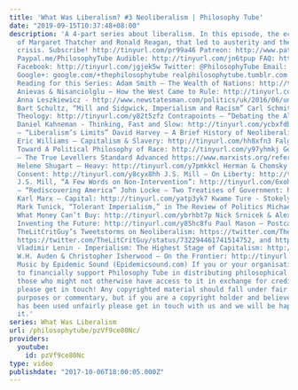 ```yaml
---
title: 'What Was Liberalism? #3 Neoliberalism | Philosophy Tube'
date: "2019-09-15T10:37:48+08:00"
description: 'A 4-part series about liberalism. In this episode, the economic ideology
  of Margaret Thatcher and Ronald Reagan, that led to austerity and the financial
  crisis. Subscribe! http://tinyurl.com/pr99a46 Patreon: http://www.patreon.com/PhilosophyTube
  Paypal.me/PhilosophyTube Audible: http://tinyurl.com/jn6tpup FAQ: http://tinyurl.com/j8bo4gb
  Facebook: http://tinyurl.com/jgjek5w Twitter: @PhilosophyTube Email: ollysphilosophychannel@gmail.com
  Google+: google.com/+thephilosophytube realphilosophytube.tumblr.com Recommended
  Reading for this Series: Adam Smith – The Wealth of Nations: http://tinyurl.com/y9z9eulq
  Anievas & Nisanciolglu – How the West Came to Rule: http://tinyurl.com/y7bwfkph
  Anna Leszkiewicz - http://www.newstatesman.com/politics/uk/2016/06/un-declares-uk-s-austerity-policies-breach-international-human-rights
  Bart Schultz, “Mill and Sidgwick, Imperialism and Racism” Carl Schmitt – Political
  Theology: http://tinyurl.com/y82t5zfz Contrapoints – “Debating the Alt-Right” https://www.youtube.com/watch?v=zPa1wikTd5c
  Daniel Kahneman - Thinking, Fast and Slow: http://tinyurl.com/ycbxfdby David Goldman
  – “Liberalism’s Limits” David Harvey – A Brief History of Neoliberalism: http://tinyurl.com/yas8848t
  Eric Williams – Capitalism & Slavery: http://tinyurl.com/hh8xfn3 Falguni Sheth –
  Toward A Political Philosophy of Race: http://tinyurl.com/y97yhmkj Gerrard Winstanley
  – The True Levellers Standard Advanced https://www.marxists.org/reference/archive/winstanley/1649/levellers-standard.htm
  Helene Shugart – Heavy: http://tinyurl.com/y7pmkkcl Herman & Chomsky – Manufacturing
  Consent: http://tinyurl.com/y8cyx8hh J.S. Mill – On Liberty: http://tinyurl.com/y9enoj9t
  J.S. Mill, “A Few Words on Non-Intervention”: http://tinyurl.com/6xohku James Tully
  – “Rediscovering America” John Locke – Two Treatises of Government: http://tinyurl.com/y9nl5u7w
  Karl Marx – Capital: http://tinyurl.com/yatp3yk7 Kwame Ture - Stokely Speaks: http://tinyurl.com/ybwqp98g
  Mark Tunick, “Tolerant Imperialism,” in The Review of Politics Michael Sandel –
  What Money Can’t Buy: http://tinyurl.com/ybrhbt7p Nick Srnicek & Alex Williams,
  Inventing the Future: http://tinyurl.com/y85hc8fu Paul Mason – Postcapitalism: http://tinyurl.com/yaolston
  TheLitCritGuy’s Tweetstorms on Neoliberalism: https://twitter.com/TheLitCritGuy/status/731923750975852544,
  https://twitter.com/TheLitCritGuy/status/732294461741514752, and https://twitter.com/TheLitCritGuy/status/732881387137699840
  Vladimir Lenin - Imperialism: The Highest Stage of Capitalism: http://tinyurl.com/ybxbbkph
  W.H. Auden & Christopher Isherwood – On the Frontier: http://tinyurl.com/ycdu29n6
  Music by Epidemic Sound (Epidemicsound.com) If you or your organisation would like
  to financially support Philosophy Tube in distributing philosophical knowledge to
  those who might not otherwise have access to it in exchange for credits on the show,
  please get in touch! Any copyrighted material should fall under fair use for educational
  purposes or commentary, but if you are a copyright holder and believe your material
  has been used unfairly please get in touch with us and we will be happy to discuss
  it.'
series: What Was Liberalism
url: /philosophytube/pzVf9ce80Nc/
providers:
  youtube:
    id: pzVf9ce80Nc
type: video
publishdate: "2017-10-06T18:00:05.000Z"
---
```


